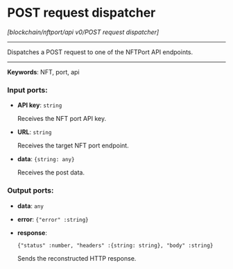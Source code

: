 # POST request dispatcher

_[blockchain/nftport/api v0/POST request dispatcher]_

---

Dispatches a POST request to one of the NFTPort API endpoints.  

---

__Keywords__: NFT, port, api

### Input ports:

* __API key__: ` string `

    Receives the NFT port API key.


* __URL__: ` string `

    Receives the target NFT port endpoint.
    


* __data__: ` {string: any} `

    Receives the post data.

### Output ports:

* __data__: ` any `


* __error__: ` {"error" :string} `


* __response__: 
    ```
    {"status" :number, "headers" :{string: string}, "body" :string}
    ```

    Sends the reconstructed HTTP response.

